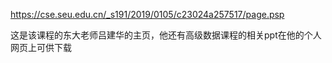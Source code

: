 https://cse.seu.edu.cn/_s191/2019/0105/c23024a257517/page.psp

这是该课程的东大老师吕建华的主页，他还有高级数据课程的相关ppt在他的个人网页上可供下载